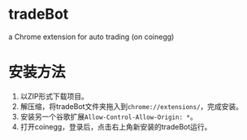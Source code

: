 # tradeBot
a Chrome extension for auto trading (on coinegg)



# 安装方法

1. 以ZIP形式下载项目。
2. 解压缩，将tradeBot文件夹拖入到`chrome://extensions/`，完成安装。
3. 安装另一个谷歌扩展`Allow-Control-Allow-Origin: *`。
4. 打开coinegg，登录后，点击右上角新安装的tradeBot运行。


